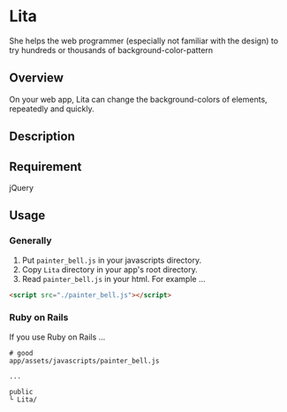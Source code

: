 # Lita
She helps the web programmer (especially not familiar with the design) to try hundreds or thousands of background-color-pattern

## Overview
On your web app, Lita can change the background-colors of elements, repeatedly and quickly.

## Description


## Requirement
jQuery

## Usage
### Generally
1. Put `painter_bell.js` in your javascripts directory.
1. Copy `Lita` directory in your app's root directory.
1. Read `painter_bell.js` in your html.
For example ...
```html
<script src="./painter_bell.js"></script>
```

### Ruby on Rails
If you use Ruby on Rails ...  
```
# good
app/assets/javascripts/painter_bell.js

...

public
└ Lita/
```
